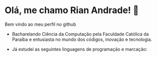 # Olá, me chamo Rian Andrade! 👋
Bem vindo ao meu perfil no github

- Bacharelando Ciência da Computação pela Faculdade Católica da Paraíba
e entusiasta no mundo dos códigos, inovação e tecnologia.

- Já estudei as seguintes linguagens de programação e marcação:
<link rel="stylesheet" href="https://cdn.jsdelivr.net/gh/devicons/devicon@v2.15.1/devicon.min.css">
          
